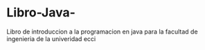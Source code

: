 # Libro-Java-
Libro de introduccion a la programacion en java para la facultad de ingenieria de la univeridad ecci
